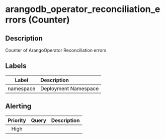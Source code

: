 # arangodb_operator_reconciliation_errors (Counter)

## Description

Counter of ArangoOperator Reconciliation errors

## Labels

|   Label   | Description          |
|:---------:|:---------------------|
| namespace | Deployment Namespace |


## Alerting

| Priority | Query | Description |
|:--------:|:-----:|:------------|
|   High   |       |             |
